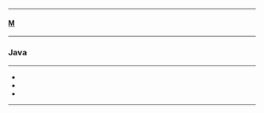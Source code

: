 
---

#### [M](https://github.com/ttltrk/TTT/blob/master/menu.md)

---

### Java

---

* []()
* []()
* []()

---
